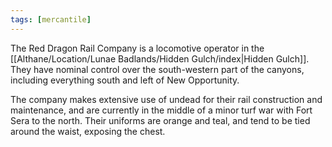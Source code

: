 ```yaml
---
tags: [mercantile]
---
```


The Red Dragon Rail Company is a locomotive operator in the [[Althane/Location/Lunae Badlands/Hidden Gulch/index|Hidden Gulch]]. They have nominal control over the south-western part of the canyons, including everything south and left of New Opportunity.

The company makes extensive use of undead for their rail construction and maintenance, and are currently in the middle of a minor turf war with Fort Sera to the north. Their uniforms are orange and teal, and tend to be tied around the waist, exposing the chest.
